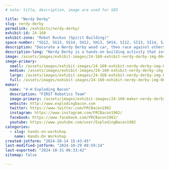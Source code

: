 ```yaml
---
# note: title, description, image are used for SEO

title: "Nerdy Derby"
slug: nerdy-derby
permalink: /exhibits/nerdy-derby/
exhibit-id: 24-160
exhibit-zone: "Robot Ruckus (Spirit Building)"
space-number: "SG12, SG13, SG14, SH12, SH13, SH14, SI12, SI13, SI14, SJ12, SJ13, SJ14, SK12, SK13, SK14, SL12, SL13, SL14"
description: "Decorate a Nerdy Derby wood car, then race against others down the wooden track! "
description-long: "Nerdy Derby is a hands-on building activity that invites you to assemble (and decorate) a small wooden car and then race it down one of our tracks. Kids (and adults) get to use hammers and glue guns to build their cars and make them look awesome. "
image: /assets/images/exhibit-images/24-160-exhibit-nerdy-derby-img-0640-large.jpg
image-primary: 
  small: /assets/images/exhibit-images/24-160-exhibit-nerdy-derby-img-0640-small.jpg
  medium: /assets/images/exhibit-images/24-160-exhibit-nerdy-derby-img-0640-medium.jpg
  large: /assets/images/exhibit-images/24-160-exhibit-nerdy-derby-img-0640-large.jpg
  full: /assets/images/exhibit-images/24-160-exhibit-nerdy-derby-img-0640-full.jpg
maker: 
  name: "4-H Exploding Bacon"
  description: "FIRST Robotics Team"
  image-primary: /assets/images/exhibit-images/24-160-maker-nerdy-derby-official-1902-logo-cfl-trans-wo-web-medium.png
  website: http://www.explodingbacon.com
  twitter: https://www.twitter.com/FRCBacon1902
  instagram: https://www.instagram.com/FRCBacon1902/
  facebook: https://www.facebook.com/FRCBacon1902/
  youtube: https://www.youtube.com/user/ExplodingBacon1902
categories: 
  - slug: hands-on-workshop
    name: Hands-On Workshop
created-jotform: "2024-10-14 15:43:45"
last-modified-jotform: "2024-10-29 08:59:24"
last-exported: "2024-10-31 06:33:42"
sitemap: false

---
```

